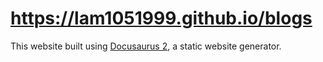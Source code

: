 # https://lam1051999.github.io/blogs

This website built using [Docusaurus 2](https://docusaurus.io/), a static website generator.
